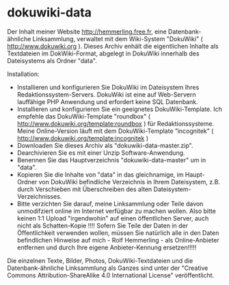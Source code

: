 # dokuwiki-data
Der Inhalt meiner Website http://hemmerling.free.fr, eine Datenbank-ähnliche Linksammlung, verwaltet mit dem Wiki-System "DokuWiki" ( http://www.dokuwiki.org ). Dieses Archiv enhält die eigentlichen Inhalte als Textdateien im DokWiki-Format, abgelegt in DokuWiki innerhalb des Dateisystems als Ordner "data".

Installation: 
  - Installieren und konfigurieren Sie DokuWiki im Dateisystem Ihres Redaktionssystem-Servers. DokuWiki ist eine auf Web-Servern lauffähige PHP Anwendung und erfordert keine SQL Datenbank.
  - Installieren und konfigurieren Sie ein geeignetes DokuWiki-Template. Ich empfehle das DokuWiki-Template "roundbox" ( http://www.dokuwiki.org/template:roundbox ) für Redaktionssysteme. Meine Online-Version läuft mit dem DokuWiki-Template  ”incognitek” ( http://www.dokuwiki.org/template:incognitek )
  - Downloaden Sie dieses Archiv als "dokuwiki-data-master.zip".
  - Dearchivieren Sie es mit einer Unzip Software-Anwendung.
  - Benennen Sie das Hauptverzeichnis "dokuwiki-data-master" um in "data".
  - Kopieren Sie die Inhalte von "data" in das gleichnamige, im Haupt-Ordner von DokuWiki befindliche Verzeichnis in Ihrem Dateisystem, z.B. durch Verschieben mit Überschreiben des alten Dateisystem-Verzeichnisses.
  - Bitte verzichten Sie darauf, meine Linksammlung oder Teile davon unmodifziert online im Internet verfügbar zu machen wollen. Also bitte keinen 1:1 Upload "irgendwohin" auf einen öffentlichen Server, auch nicht als Schatten-Kopie !!!! Sofern Sie Teile der Daten in der Öffentlichkeit verwenden wollen, müssen Sie natürlich alle in den Daten befindlichen Hinweise auf mich - Rolf Hemmerling - als Online-Anbieter entfernen und durch Ihre eigene Anbieter-Kennung ersetzen!!!!! 

Die einzelnen Texte, Bilder, Photos, DokuWiki-Textdateien und die Datenbank-ähnliche Linksammlung als Ganzes sind unter der "Creative Commons Attribution-ShareAlike 4.0 International License" veröffentlicht. 
